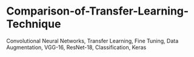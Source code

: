 # Comparison-of-Transfer-Learning-Technique
Convolutional Neural Networks, Transfer Learning, Fine Tuning, Data Augmentation, VGG-16, ResNet-18, Classification, Keras

